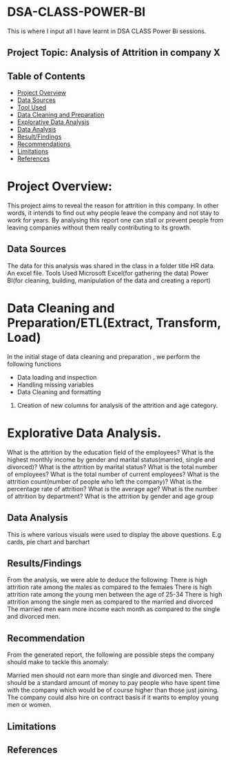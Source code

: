 # DSA-CLASS-POWER-BI
This is where I  input all I have learnt in DSA CLASS Power Bi sessions.

## Project Topic: Analysis of Attrition in company X 

## Table of Contents
- [Project Overview](#Project-Overview)
- [Data Sources](#Data-Sources)
- [Tool Used](#Tool-Used)
- [Data Cleaning and Preparation](#Data-Cleaning-and-Preparation)
- [Explorative Data Analysis](#Explorative-Data-Analysis)
- [Data Analysis](#Data-Analysis)
- [Result/Findings](#Result/Findings)
- [Recommendations](#Recommendations)
- [Limitations](#Limitations)
- [References](#References)

# Project Overview:
This project aims to reveal the reason for attrition in this company. In other words, it intends to find out why people leave the company and not stay to work for years. By analysing this report one can stall or prevent people from leaving companies without them really contributing to its growth. 


## Data Sources
The data for this analysis was shared in the class in a folder title HR data. An excel file.
Tools Used
Microsoft Excel(for gathering the data)
Power BI(for cleaning, building, manipulation of the data and creating a report)

# Data Cleaning and Preparation/ETL(Extract, Transform, Load)
In the initial stage of data cleaning and preparation , we perform the following functions

- Data loading and inspection
- Handling missing variables
- Data Cleaning and formatting
1. Creation of new columns for analysis of the attrition and age category.


# Explorative Data Analysis.

What is the attrition by the education field of the employees?
What is the highest monthly income by gender and marital status(married, single and divorced)?
What is the attrition by marital status?
What is the total number of employees?
What is the total number of current employees?
What is the attrition count(number of people who left the company)?
What is the percentage rate of attrition?
What is the average age?
What is the number of attrition by department?
What is the attrition by gender and age group

## Data Analysis

This is where various visuals were used to display the above  questions.
E.g cards, pie chart and barchart 



##  Results/Findings
From the analysis, we were able to deduce the following:
There is high attrition rate among the males as compared to the females
There is high attrition rate among the young men between the age of 25-34
There is high attrition among the single men as compared to the married and divorced
The married men earn more income each month as compared to the single and divorced men.



## Recommendation
From the generated report, the following are possible steps the company should make to tackle this anomaly:

Married men should not earn more than single and divorced men.
There should be a standard amount of money to pay people who have spent time with the company which would be of course higher than those just joining.
The company could also hire on contract basis if it wants to employ young men or women. 

## Limitations

## References
